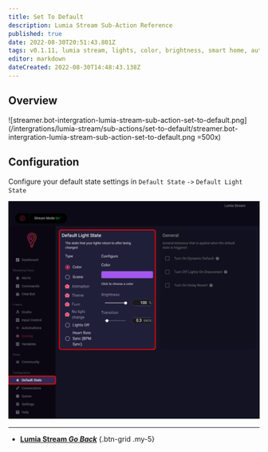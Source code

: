 ```yaml
---
title: Set To Default
description: Lumia Stream Sub-Action Reference
published: true
date: 2022-08-30T20:51:43.801Z
tags: v0.1.11, lumia stream, lights, color, brightness, smart home, automation
editor: markdown
dateCreated: 2022-08-30T14:48:43.138Z
---
```


## Overview
![streamer.bot-intergration-lumia-stream-sub-action-set-to-default.png](/intergrations/lumia-stream/sub-actions/set-to-default/streamer.bot-intergration-lumia-stream-sub-action-set-to-default.png =500x)

## Configuration
Configure your default state settings in `Default State` `->` `Default Light State`

![lumia-default-state-tab.png](/intergrations/lumia-stream/sub-actions/set-to-default/lumia-default-state-tab.png)

---

- [<i class="mdi mdi-chevron-left"></i> **Lumia Stream *Go Back***](/en/Sub-Actions/Lumia-Stream)
{.btn-grid .my-5}